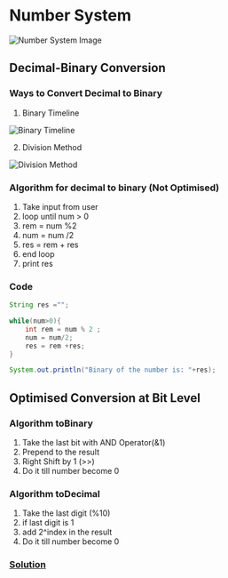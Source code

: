 # Number System

![Number System Image](https://media.geeksforgeeks.org/wp-content/cdn-uploads/20200918224434/Number-System.png)



## Decimal-Binary Conversion

### Ways to Convert Decimal to Binary

1. Binary Timeline

![Binary Timeline](https://media.hswstatic.com/eyJidWNrZXQiOiJjb250ZW50Lmhzd3N0YXRpYy5jb20iLCJrZXkiOiJnaWZcL2JpbmFyeS1kZWNpbWFsLTIuanBnIiwiZWRpdHMiOnsicmVzaXplIjp7IndpZHRoIjo4Mjh9fX0=)

2. Division Method

![Division Method](https://media.geeksforgeeks.org/wp-content/uploads/decimal2binaryPython.png)

### Algorithm for decimal to binary (Not Optimised)

1. Take input from user
2. loop until num > 0
1.   rem = num %2
1.   num = num /2
1.   res = rem + res
3. end loop
4. print res

### Code
```java
String res ="";

while(num>0){
    int rem = num % 2 ;
    num = num/2;
    res = rem +res;
}

System.out.println("Binary of the number is: "+res);
```
## Optimised Conversion at Bit Level

### Algorithm toBinary

1. Take the last bit with AND Operator(&1)
2. Prepend to the result
3. Right Shift by 1 (>>)
4. Do it till number become 0

### Algorithm toDecimal

1. Take the last digit (%10)
2. if last digit is 1
3. add 2^index in the result
4. Do it till number become 0

### [Solution](./convertor.java)
